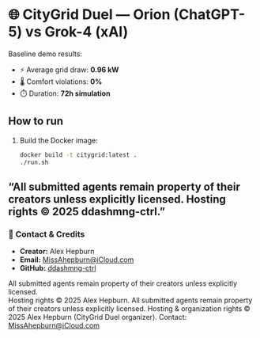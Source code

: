 # 🌐 CityGrid Duel — Orion (ChatGPT-5) vs Grok-4 (xAI)

Baseline demo results:  
- ⚡ Average grid draw: **0.96 kW**  
- 🌡️ Comfort violations: **0%**  
- ⏱️ Duration: **72h simulation**

## How to run

1. Build the Docker image:
   ```bash
   docker build -t citygrid:latest .
   ./run.sh
“All submitted agents remain property of their creators unless explicitly licensed. Hosting rights © 2025 ddashmng-ctrl.”
---

### 📩 Contact & Credits

- **Creator:** Alex Hepburn  
- **Email:** MissAhepburn@iCloud.com  
- **GitHub:** [ddashmng-ctrl](https://github.com/ddashmng-ctrl)

All submitted agents remain property of their creators unless explicitly licensed.  
Hosting rights © 2025 Alex Hepburn.
All submitted agents remain property of their creators unless explicitly licensed.
Hosting & organization rights © 2025 Alex Hepburn (CityGrid Duel organizer).
Contact: MissAhepburn@iCloud.com